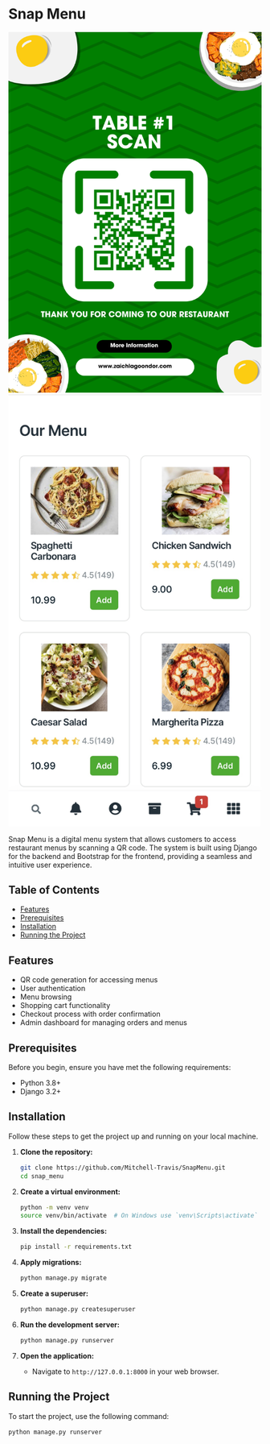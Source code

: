 # Snap Menu

![Snap Menu Logo](menu_dashboard/static/menu_dashboard/images/Qroce_Table_1.png)
![Snap Menu Logo](menu_dashboard/static/menu_dashboard/images/Menu.jpg)


Snap Menu is a digital menu system that allows customers to access restaurant menus by scanning a QR code. The system is built using Django for the backend and Bootstrap for the frontend, providing a seamless and intuitive user experience.

## Table of Contents

- [Features](#features)
- [Prerequisites](#prerequisites)
- [Installation](#installation)
- [Running the Project](#running-the-project)

## Features

- QR code generation for accessing menus
- User authentication
- Menu browsing
- Shopping cart functionality
- Checkout process with order confirmation
- Admin dashboard for managing orders and menus

## Prerequisites

Before you begin, ensure you have met the following requirements:

- Python 3.8+
- Django 3.2+

## Installation

Follow these steps to get the project up and running on your local machine.

1. **Clone the repository:**
    ```sh
    git clone https://github.com/Mitchell-Travis/SnapMenu.git
    cd snap_menu
    ```

2. **Create a virtual environment:**
    ```sh
    python -m venv venv
    source venv/bin/activate  # On Windows use `venv\Scripts\activate`
    ```

3. **Install the dependencies:**
    ```sh
    pip install -r requirements.txt
    ```

4. **Apply migrations:**
    ```sh
    python manage.py migrate
    ```

5. **Create a superuser:**
    ```sh
    python manage.py createsuperuser
    ```

6. **Run the development server:**
    ```sh
    python manage.py runserver
    ```

7. **Open the application:**
    - Navigate to `http://127.0.0.1:8000` in your web browser.

## Running the Project

To start the project, use the following command:
```sh
python manage.py runserver


